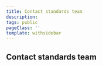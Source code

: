 ```yaml
---
title: Contact standards team
description:
tags: public
pageClass: ''
template: withsidebar
---
```


## Contact standards team
